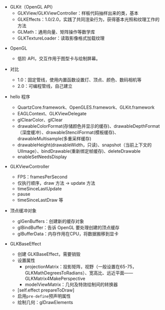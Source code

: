 - GLKit（OpenGL API）
  - GLKView/GLKViewController：样板代码抽样出来的类，基本
  - GLKEffects：1.0/2.0，实践了共同渲染行为，获得基本光照和纹理工作的方法
  - GLMath：通用向量、矩阵操作等数学库
  - GLKTextureLoader：读取影像格式加载纹理


* OpenGL
  * 低阶 API，交互作用于图型卡与绘制屏幕。


* 对比
  * 1.0：固定管线，使用内置函数设置灯、顶点、颜色、数码相机等
  * 2.0：可编程管线，自己建立
* hello 程序
  * QuartzCore.framework、OpenGLES.framework、GLKit.framework
  * EAGLContext、GLKViewDelegate
  * glClearColor、glClear
  * drawableColorFormat(存储颜色并显示的缓存)、drawableDepthFormat（深度缓冲）、drawableStencilFormat(模板缓存)、drawableMultisample(多重采样缓存)
  * drawableHeight(drawableWidth，只读)、snapshot（当前上下文的UIImage）、bindDrawable(重新绑定帧缓存)、deleteDrawable
  * enableSetNeedsDisplay


* GLKViewController
  * FPS：framesPerSecond
  * 仅执行顺序，draw 方法 -> update 方法
  * timeSinceLastUpdate
  * pause
  * timeSinceLastDraw 等
* 顶点缓冲对象
  * glGenBuffers：创建新的缓存对象
  * glBindBuffer：告诉 OpenGL 要处理创建的顶点缓存
  * glBufferData：内存作用在CPU，将数据搬移到显卡
* GLKBaseEffect
  * 创建 GLKBaseEffect，需要销毁
  * 设置属性
    * projectionMatrix：投影矩阵，视野（一般设置在65-75，GLKMathDegreesToRadians）、宽高比、远近平面——GLKMatrix4MakePerspective
    * modelViewMatrix：几何及特效绘制间的转换器
  * [self.effect prepareToDraw]
  * 启用`pre-define`预声明属性
  * 绘制几何：glDrawElements

